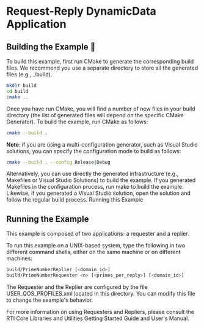 
# Request-Reply DynamicData Application

## Building the Example :wrench:

To build this example, first run CMake to generate the corresponding build
files. We recommend you use a separate directory to store all the generated
files (e.g., ./build).

```sh
mkdir build
cd build
cmake ..
```

Once you have run CMake, you will find a number of new files in your build
directory (the list of generated files will depend on the specific CMake
Generator). To build the example, run CMake as follows:

```sh
cmake --build .
```

**Note**: if you are using a multi-configuration generator, such as Visual
Studio solutions, you can specify the configuration mode to build as follows:

```sh
cmake --build . --config Release|Debug
```

Alternatively, you can use directly the generated infrastructure (e.g.,
Makefiles or Visual Studio Solutions) to build the example. If you generated
Makefiles in the configuration process, run make to build the example. Likewise,
if you generated a Visual Studio solution, open the solution and follow the
regular build process.
Running this Example

## Running the Example

This example is composed of two applications: a requester and a replier.

To run this example on a UNIX-based system, type the following in two
different command shells, either on the same machine or on different machines:

```sh
build/PrimeNumberReplier [<domain_id>]
build/PrimeNumberRequester <n> [<primes_per_reply>] [<domain_id>]
```

The Requester and the Replier are configured by the file USER_QOS_PROFILES.xml
located in this directory. You can modify this file to change the example's
behavior.

For more information on using Requesters and Repliers, please consult the
RTI Core Libraries and Utilities Getting Started Guide and User's Manual.
